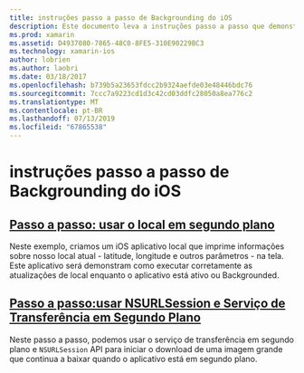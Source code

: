 ```yaml
---
title: instruções passo a passo de Backgrounding do iOS
description: Este documento leva a instruções passo a passo que demonstram como usar informações de localização em um aplicativo backgrounded e como usar NSURLSession e o serviço de transferência em segundo plano.
ms.prod: xamarin
ms.assetid: D4937080-7865-48C0-8FE5-310E90229BC3
ms.technology: xamarin-ios
author: lobrien
ms.author: laobri
ms.date: 03/18/2017
ms.openlocfilehash: b739b5a23653fdcc2b9324aefde03e48446bdc76
ms.sourcegitcommit: 7ccc7a9223cd1d3c42cd03ddfc28050a8ea776c2
ms.translationtype: MT
ms.contentlocale: pt-BR
ms.lasthandoff: 07/13/2019
ms.locfileid: "67865538"
---
```

# <a name="ios-backgrounding-walkthroughs"></a>instruções passo a passo de Backgrounding do iOS

## <a name="walkthrough---using-background-locationiosapp-fundamentalsbackgroundingios-backgrounding-walkthroughslocation-walkthroughmd"></a>[Passo a passo: usar o local em segundo plano](~/ios/app-fundamentals/backgrounding/ios-backgrounding-walkthroughs/location-walkthrough.md)

Neste exemplo, criamos um iOS aplicativo local que imprime informações sobre nosso local atual - latitude, longitude e outros parâmetros - na tela. Este aplicativo será demonstram como executar corretamente as atualizações de local enquanto o aplicativo está ativo ou Backgrounded.

## <a name="walkthrough---using-background-transfer-service-and-nsurlsessioniosapp-fundamentalsbackgroundingios-backgrounding-walkthroughsbackground-transfer-walkthroughmd"></a>[Passo a passo:usar NSURLSession e Serviço de Transferência em Segundo Plano](~/ios/app-fundamentals/backgrounding/ios-backgrounding-walkthroughs/background-transfer-walkthrough.md)

Neste passo a passo, podemos usar o serviço de transferência em segundo plano e `NSURLSession` API para iniciar o download de uma imagem grande que continua a baixar quando o aplicativo está em segundo plano.
